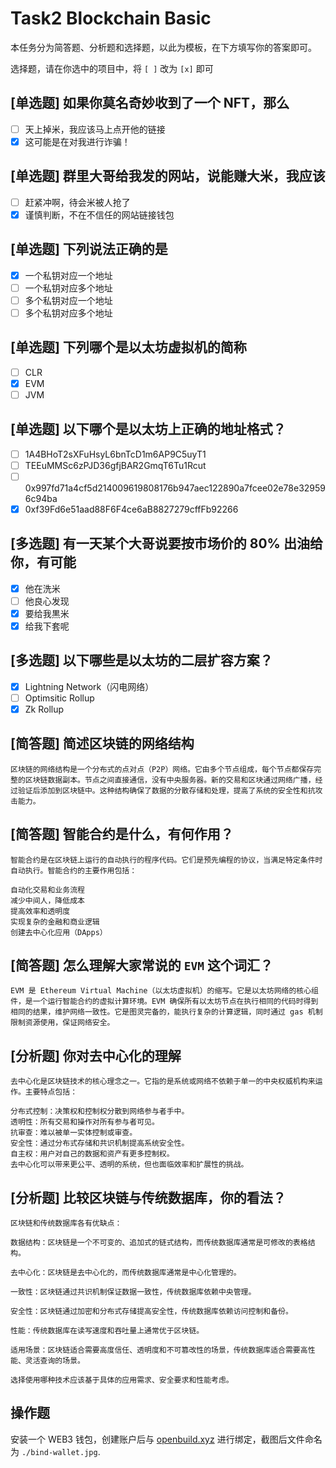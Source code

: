 # Task2 Blockchain Basic

本任务分为简答题、分析题和选择题，以此为模板，在下方填写你的答案即可。

选择题，请在你选中的项目中，将 `[ ]` 改为 `[x]` 即可

## [单选题] 如果你莫名奇妙收到了一个 NFT，那么

- [ ] 天上掉米，我应该马上点开他的链接
- [x] 这可能是在对我进行诈骗！

## [单选题] 群里大哥给我发的网站，说能赚大米，我应该

- [ ] 赶紧冲啊，待会米被人抢了
- [x] 谨慎判断，不在不信任的网站链接钱包

## [单选题] 下列说法正确的是

- [x] 一个私钥对应一个地址
- [ ] 一个私钥对应多个地址
- [ ] 多个私钥对应一个地址
- [ ] 多个私钥对应多个地址

## [单选题] 下列哪个是以太坊虚拟机的简称

- [ ] CLR
- [x] EVM
- [ ] JVM

## [单选题] 以下哪个是以太坊上正确的地址格式？

- [ ] 1A4BHoT2sXFuHsyL6bnTcD1m6AP9C5uyT1
- [ ] TEEuMMSc6zPJD36gfjBAR2GmqT6Tu1Rcut
- [ ] 0x997fd71a4cf5d214009619808176b947aec122890a7fcee02e78e329596c94ba
- [x] 0xf39Fd6e51aad88F6F4ce6aB8827279cffFb92266

## [多选题] 有一天某个大哥说要按市场价的 80% 出油给你，有可能

- [x] 他在洗米
- [ ] 他良心发现
- [x] 要给我黒米
- [x] 给我下套呢

## [多选题] 以下哪些是以太坊的二层扩容方案？

- [x] Lightning Network（闪电网络）
- [ ] Optimsitic Rollup
- [x] Zk Rollup

## [简答题] 简述区块链的网络结构

```
区块链的网络结构是一个分布式的点对点（P2P）网络。它由多个节点组成，每个节点都保存完整的区块链数据副本。节点之间直接通信，没有中央服务器。新的交易和区块通过网络广播，经过验证后添加到区块链中。这种结构确保了数据的分散存储和处理，提高了系统的安全性和抗攻击能力。
```

## [简答题] 智能合约是什么，有何作用？

```
智能合约是在区块链上运行的自动执行的程序代码。它们是预先编程的协议，当满足特定条件时自动执行。智能合约的主要作用包括：

自动化交易和业务流程
减少中间人，降低成本
提高效率和透明度
实现复杂的金融和商业逻辑
创建去中心化应用（DApps）
```

## [简答题] 怎么理解大家常说的 `EVM` 这个词汇？

```
EVM 是 Ethereum Virtual Machine（以太坊虚拟机）的缩写。它是以太坊网络的核心组件，是一个运行智能合约的虚拟计算环境。EVM 确保所有以太坊节点在执行相同的代码时得到相同的结果，维护网络一致性。它是图灵完备的，能执行复杂的计算逻辑，同时通过 gas 机制限制资源使用，保证网络安全。
```

## [分析题] 你对去中心化的理解

```
去中心化是区块链技术的核心理念之一。它指的是系统或网络不依赖于单一的中央权威机构来运作。主要特点包括：

分布式控制：决策权和控制权分散到网络参与者手中。
透明性：所有交易和操作对所有参与者可见。
抗审查：难以被单一实体控制或审查。
安全性：通过分布式存储和共识机制提高系统安全性。
自主权：用户对自己的数据和资产有更多控制权。
去中心化可以带来更公平、透明的系统，但也面临效率和扩展性的挑战。
```

## [分析题] 比较区块链与传统数据库，你的看法？

```
区块链和传统数据库各有优缺点：

数据结构：区块链是一个不可变的、追加式的链式结构，而传统数据库通常是可修改的表格结构。

去中心化：区块链是去中心化的，而传统数据库通常是中心化管理的。

一致性：区块链通过共识机制保证数据一致性，传统数据库依赖中央管理。

安全性：区块链通过加密和分布式存储提高安全性，传统数据库依赖访问控制和备份。

性能：传统数据库在读写速度和吞吐量上通常优于区块链。

适用场景：区块链适合需要高度信任、透明度和不可篡改性的场景，传统数据库适合需要高性能、灵活查询的场景。

选择使用哪种技术应该基于具体的应用需求、安全要求和性能考虑。
```

## 操作题

安装一个 WEB3 钱包，创建账户后与 [openbuild.xyz](https://openbuild.xyz/profile) 进行绑定，截图后文件命名为 `./bind-wallet.jpg`.
